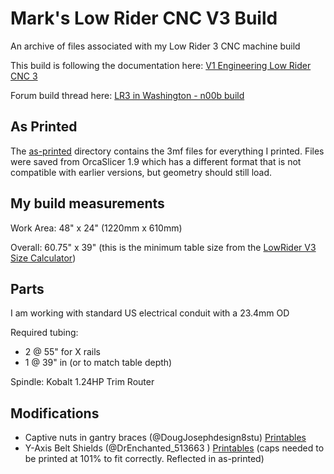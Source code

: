 # Mark's Low Rider CNC V3 Build

An archive of files associated with my Low Rider 3 CNC machine build

This build is following the documentation here: [V1 Engineering Low Rider CNC 3](https://docs.v1e.com/lowrider/)

Forum build thread here: [LR3 in Washington - n00b build](https://forum.v1e.com/t/lr3-in-washington-n00b-build)

## As Printed

The [as-printed](./as-printed) directory contains the 3mf files for everything I printed. Files were saved from OrcaSlicer 1.9 which has a different format that is not compatible with earlier versions, but geometry should still load.

## My build measurements

Work Area: 48" x 24" (1220mm x 610mm)

Overall: 60.75" x 39" (this is the minimum table size from the [LowRider V3 Size Calculator](https://docs.v1e.com/lowrider/calculator/))

## Parts

I am working with standard US electrical conduit with a 23.4mm OD

Required tubing:

- 2 @ 55" for X rails
- 1 @ 39" in (or to match table depth)

Spindle: Kobalt 1.24HP Trim Router

## Modifications

- Captive nuts in gantry braces (@DougJosephdesign8stu) [Printables](https://www.printables.com/model/317381-lowrider-3-cnc-braces-for-gantry-remixed-to-have-n)
- Y-Axis Belt Shields (@DrEnchanted_513663
  ) [Printables](https://www.printables.com/model/685738-lowrider-3-y-axis-belt-shield-and-front-cap) (caps needed to be printed at 101% to fit correctly. Reflected in as-printed)
